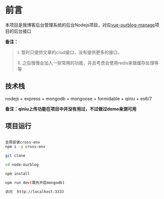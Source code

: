 # 前言

本项目是我博客后台管理系统的后台Nodejs项目，对应[vue-ourblog-manage]()项目的后台接口

**备注：**
>I. 暂时只提供文章的crud接口，没有提供更多的接口，
>
>II. 之后慢慢会加入一些常用的功能，并且考虑会使用redis来做缓存处理等等


## 技术栈

nodejs + express + mongodb + mongoose + formidable + qiniu + es6/7

**备注：qiniu上传功能在项目中并没有用过，不过做过demo亲测可用**

## 项目运行
```bash

全局安装cross-env
npm i -g cross-env

git clone 

cd node-ourblog

npm install

npm run dev(需先开启mongodb)

访问  http://localhost:3333

```
